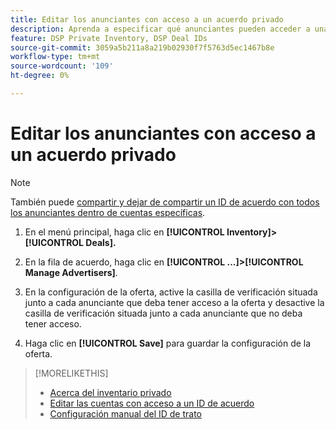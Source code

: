 ```yaml
---
title: Editar los anunciantes con acceso a un acuerdo privado
description: Aprenda a especificar qué anunciantes pueden acceder a una oferta privada.
feature: DSP Private Inventory, DSP Deal IDs
source-git-commit: 3059a5b211a8a219b02930f7f5763d5ec1467b8e
workflow-type: tm+mt
source-wordcount: '109'
ht-degree: 0%

---
```


# Editar los anunciantes con acceso a un acuerdo privado

>[!NOTE]
>
>También puede [compartir y dejar de compartir un ID de acuerdo con todos los anunciantes dentro de cuentas específicas](deal-id-share.md).

1. En el menú principal, haga clic en **[!UICONTROL Inventory]> [!UICONTROL Deals].**

1. En la fila de acuerdo, haga clic en  **[!UICONTROL ...]>[!UICONTROL Manage Advertisers]**.

1. En la configuración de la oferta, active la casilla de verificación situada junto a cada anunciante que deba tener acceso a la oferta y desactive la casilla de verificación situada junto a cada anunciante que no deba tener acceso.

1. Haga clic en **[!UICONTROL Save]** para guardar la configuración de la oferta.

>[!MORELIKETHIS]
>* [Acerca del inventario privado](private-inventory-about.md)
>* [Editar las cuentas con acceso a un ID de acuerdo](/help/dsp/inventory/deal-id-share.md)
>* [Configuración manual del ID de trato](deal-id-settings.md)

